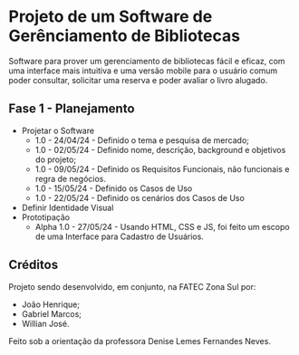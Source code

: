 # Projeto de um Software de Gerênciamento de Bibliotecas

Software para prover um gerenciamento de bibliotecas fácil e eficaz, com uma interface mais intuitiva e uma versão mobile para o usuário comum poder consultar, solicitar uma reserva e poder avaliar o livro alugado.

## Fase 1 - Planejamento

- Projetar o Software
  - 1.0 - 24/04/24 - Definido o tema e pesquisa de mercado;
  - 1.0 - 02/05/24 - Definido nome, descrição, background e objetivos do projeto;
  - 1.0 - 09/05/24 - Definido os Requisitos Funcionais, não funcionais e regra de negócios.
  - 1.0 - 15/05/24 - Definido os Casos de Uso
  - 1.0 - 22/05/24 - Definido os cenários dos Casos de Uso
- Definir Identidade Visual
- Prototipação
  - Alpha 1.0 - 27/05/24 - Usando HTML, CSS e JS, foi feito um escopo de uma Interface para Cadastro de Usuários.

## Créditos

Projeto sendo desenvolvido, em conjunto, na FATEC Zona Sul por:

- João Henrique;
- Gabriel Marcos;
- Willian José.

Feito sob a orientação da professora Denise Lemes Fernandes Neves.



